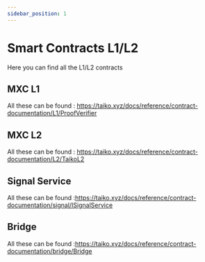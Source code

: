 ```yaml
---
sidebar_position: 1
---
```


# Smart Contracts L1/L2

Here you can find all the L1/L2 contracts

## MXC L1

All these can be found : https://taiko.xyz/docs/reference/contract-documentation/L1/ProofVerifier

## MXC L2
All these can be found : https://taiko.xyz/docs/reference/contract-documentation/L2/TaikoL2

## Signal Service

All these can be found :https://taiko.xyz/docs/reference/contract-documentation/signal/ISignalService


## Bridge

All these can be found :https://taiko.xyz/docs/reference/contract-documentation/bridge/Bridge
